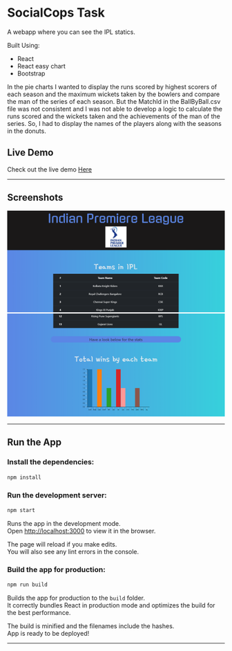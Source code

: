 # SocialCops Task

A webapp where you can see the IPL statics.

Built Using:
* React
* React easy chart
* Bootstrap

In the pie charts I wanted to display the runs scored by highest scorers of each season and the maximum wickets taken by the bowlers and compare the man of the series of each season. But the MatchId in the BallByBall.csv file was not consistent and I was not able to develop a logic to calculate the runs scored and the wickets taken and the achievements of the man of the series.
So, I had to display the names of the players along with the seasons in the donuts.

## Live Demo

Check out the live demo
[Here](https://poojasahore.github.io/social-cops/)

<hr>

## Screenshots

![Home Screen](./screenshots/img1.PNG) ![Menu Bar](./screenshots/img2.PNG)

<hr>

## Run the App

### Install the dependencies:

```sh
npm install
```

### Run the development server:

```sh
npm start
```

Runs the app in the development mode.<br> Open
[http://localhost:3000](http://localhost:3000) to view it in the browser.

The page will reload if you make edits.<br> You will also see any lint errors in
the console.

### Build the app for production:

```sh
npm run build
```

Builds the app for production to the `build` folder.<br> It correctly bundles
React in production mode and optimizes the build for the best performance.

The build is minified and the filenames include the hashes.<br> App is ready to be deployed!

<hr>
